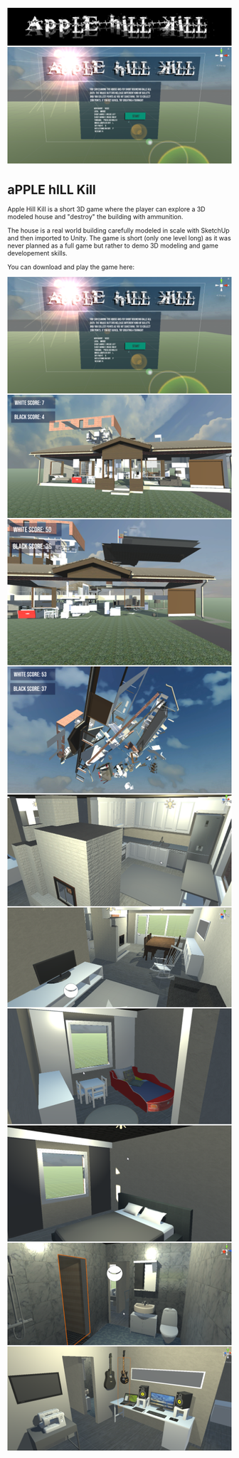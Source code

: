 ![](Apple%20Hill%20Kill/images/Logo.jpg)
![](Apple%20Hill%20Kill/images/Apple%20Hill%20Kill%207.png)
# aPPLE hILL Kill
Apple Hill Kill is a short 3D game where the player can explore a 3D modeled house and "destroy" the building with ammunition.

The house is a real world building carefully modeled in scale with SketchUp and then imported to Unity. The game is short (only one level long) as it was never planned as a full game but rather to demo 3D modeling and game developement skills.

You can download and play the game here:

![](Apple%20Hill%20Kill/images/Apple%20Hill%20Kill%207.png)
![](Apple%20Hill%20Kill/images/Apple%20Hill%20Kill%208.png)
![](Apple%20Hill%20Kill/images/Apple%20Hill%20Kill%209.png)
![](Apple%20Hill%20Kill/images/Apple%20Hill%20Kill%2010.png)
![](Apple%20Hill%20Kill/images/Apple%20Hill%20Kill%201.png)
![](Apple%20Hill%20Kill/images/Apple%20Hill%20Kill%202.png)
![](Apple%20Hill%20Kill/images/Apple%20Hill%20Kill%203.png)
![](Apple%20Hill%20Kill/images/Apple%20Hill%20Kill%204.png)
![](Apple%20Hill%20Kill/images/Apple%20Hill%20Kill%205.png)
![](Apple%20Hill%20Kill/images/Apple%20Hill%20Kill%206.png)



